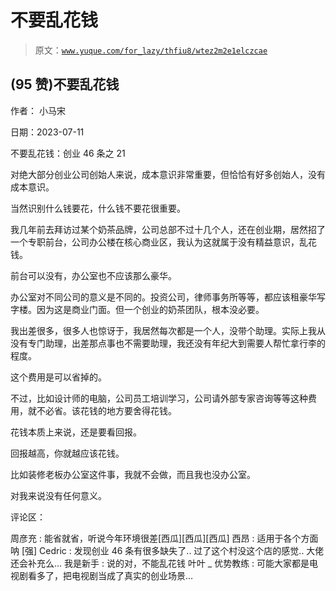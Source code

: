 # 不要乱花钱

> 原文：[`www.yuque.com/for_lazy/thfiu8/wtez2m2e1elczcae`](https://www.yuque.com/for_lazy/thfiu8/wtez2m2e1elczcae)



## (95 赞)不要乱花钱 

作者： 小马宋 

日期：2023-07-11 

不要乱花钱：创业 46 条之 21 

对绝大部分创业公司创始人来说，成本意识非常重要，但恰恰有好多创始人，没有成本意识。 

当然识别什么钱要花，什么钱不要花很重要。 

我几年前去拜访过某个奶茶品牌，公司总部不过十几个人，还在创业期，居然招了一个专职前台，公司办公楼在核心商业区，我认为这就属于没有精益意识，乱花钱。 

前台可以没有，办公室也不应该那么豪华。 

办公室对不同公司的意义是不同的。投资公司，律师事务所等等，都应该租豪华写字楼。因为这是商业门面。但一个创业的奶茶团队，根本没必要。 

我出差很多，很多人也惊讶于，我居然每次都是一个人，没带个助理。实际上我从没有专门助理，出差那点事也不需要助理，我还没有年纪大到需要人帮忙拿行李的程度。 

这个费用是可以省掉的。 

不过，比如设计师的电脑，公司员工培训学习，公司请外部专家咨询等等这种费用，就不必省。该花钱的地方要舍得花钱。 

花钱本质上来说，还是要看回报。 

回报越高，你就越应该花钱。 

比如装修老板办公室这件事，我就不会做，而且我也没办公室。 

对我来说没有任何意义。 

评论区： 

周彦充 : 能省就省，听说今年环境很差[西瓜][西瓜][西瓜] 西昂 : 适用于各个方面呐 [强] Cedric : 发现创业 46 条有很多缺失了.. 过了这个村没这个店的感觉.. 大佬还会补充么... 我是新手 : 说的对，不能乱花钱 叶叶 _ 优势教练 : 可能大家都是电视剧看多了，把电视剧当成了真实的创业场景…